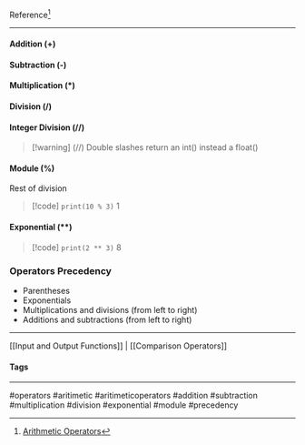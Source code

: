 Reference[^1]
***
#### Addition (+)

#### Subtraction (-)

#### Multiplication (\*)

#### Division (\/)

#### Integer Division (\/\/)
> [!warning] (\/\/) Double slashes return an int() instead a float()

#### Module (%)
Rest of division
> [!code]
> `print(10 % 3)`
> 1

#### Exponential (**)
> [!code]
> `print(2 ** 3)`
> 8


### Operators Precedency

- Parentheses
- Exponentials
- Multiplications and divisions (from left to right)
- Additions and subtractions (from left to right)

***
[[Input and Output Functions]] | [[Comparison Operators]]




#### Tags
***
#operators #aritimetic #aritimeticoperators #addition #subtraction #multiplication #division #exponential #module #precedency

[^1]: [Arithmetic Operators](https://github.com/digitalinnovationone/trilha-python-dio/blob/main/00%20-%20Fundamentos/operadores_aritmeticos.py)
